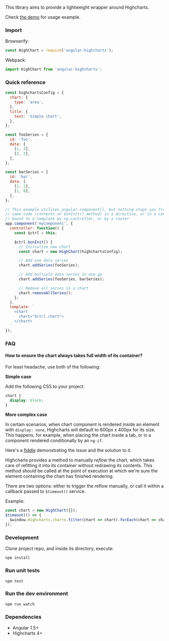 This library aims to provide a lightweight wrapper around Highcharts.

Check [the demo](demo/usage-demo.component.js) for usage example.


### Import

Browserify:

```javascript
const HighChart = require('angular-highcharts');
```

Webpack:

```javascript
import HighChart from 'angular-highcharts';
```

### Quick reference

```javascript
const highchartsConfig = {
  chart: {
    type: 'area',
  },
  title: {
    text: 'Simple chart',
  },
};

const fooSeries = {
  id: 'foo',
  data: [
    [1, 3],
    [2, 2],
  ],
};

const barSeries = {
  id: 'bar',
  data: [
    [2, 1],
    [1, 0],
  ],
};

// This example utilizes angular.component(), but nothing stops you from using the
// same code (contents of $onInit() method) in a directive, or in a controller
// bound to a template by ng-controller, or by a router
app.component('myComponent', {
  controller: function() {
    const $ctrl = this;

    $ctrl.$onInit() {
      // Initialize new chart
      const chart = new HighChart(highchartsConfig);

      // Add one data series
      chart.addSeries(fooSeries);

      // Add multiple data series in one go
      chart.addSeries(fooSeries, barSeries);

      // Remove all series in a chart
      chart.removeAllSeries();
    };
  },
  template: `
    <chart
      chart="$ctrl.chart">
    </chart>
  `
});
```

### FAQ

#### How to ensure the chart always takes full width of its container?

For least headache, use both of the following:

**Simple case**

Add the following CSS to your project:
```css
chart {
  display: block;
}
```

**More complex case**

In certain scenarios, when chart component is rendered inside an element with `display: none`, Highcharts will default to 600px x 400px for its size. This happens, for example, when placing the chart inside a tab, or in a component rendered conditionally by an `ng-if`.

Here's a [fiddle](http://jsfiddle.net/maciejgurban/emLLmofu/) demonstrating the issue and the solution to it.

Highcharts provides a method to manually _reflow_ the chart, which takes care of refitting it into its container without redrawing its contents. This method should be called at the point of execution at which we're sure the element containing the chart has finished rendering.

There are two options: either to trigger the reflow manually, or call it within a callback passed to `$timeout()` service.

Example:
```javascript
const chart = new HighChart({});
$timeout(() => {
  $window.Highcharts.charts.filter(chart => chart).forEach(chart => chart.reflow());
});
```

### Development
Clone project repo, and inside its directory, execute:
```
npm install
```

### Run unit tests
```
npm test
```

### Run the dev environment
```
npm run watch
```

### Dependencies
+ Angular 1.5+
+ Highcharts 4+
